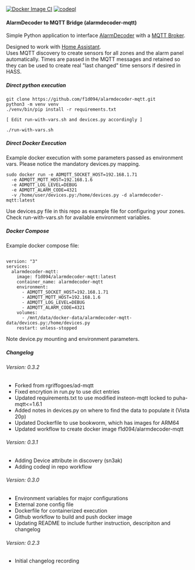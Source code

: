 
[![Docker Image CI](https://github.com/f1d094/alarmdecoder-mqtt/actions/workflows/docker-image.yml/badge.svg)](https://github.com/f1d094/alarmdecoder-mqtt/actions/workflows/docker-image.yml)
[![codeql](https://github.com/f1d094/alarmdecoder-mqtt/actions/workflows/codeql.yml/badge.svg)](https://github.com/f1d094/alarmdecoder-mqtt/actions/workflows/codeql.yml)

#### AlarmDecoder to MQTT Bridge (alarmdecoder-mqtt)

Simple Python application to interface [AlarmDecoder](https://github.com/nutechsoftware/alarmdecoder) with a [MQTT Broker](https://en.wikipedia.org/wiki/MQTT).

Designed to work with [Home Assistant](https://www.home-assistant.io/).  
Uses MQTT discovery to create sensors for all zones and the alarm panel
automatically.  Times are passed in the MQTT messages and retained so they
can be used to create real "last changed" time sensors if desired in HASS.

##### Direct python execution
```
git clone https://github.com/f1d094/alarmdecoder-mqtt.git
python3 -m venv venv
./venv/bin/pip install -r requirements.txt

[ Edit run-with-vars.sh and devices.py accordingly ]

./run-with-vars.sh
```

##### Direct Docker Execution
Example docker execution with some parameters passed as environment vars. 
Please notice the mandatory devices.py mapping.

```
sudo docker run -e ADMQTT_SOCKET_HOST=192.168.1.71  
  -e ADMQTT_MQTT_HOST=192.168.1.6 
  -e ADMQTT_LOG_LEVEL=DEBUG 
  -e ADMQTT_ALARM_CODE=4321
  -v /home/user/devices.py:/home/devices.py -d alarmdecoder-mqtt:latest
```
Use devices.py file in this repo as example file for configuring your zones.
Check run-with-vars.sh for available environment variables.

##### Docker Compose
Example docker compose file:
```

version: "3"
services:
  alarmdecoder-mqtt:
    image: f1d094/alarmdecoder-mqtt:latest
    container_name: alarmdecoder-mqtt
    environment:
      - ADMQTT_SOCKET_HOST=192.168.1.71
      - ADMQTT_MQTT_HOST=192.168.1.6
      - ADMQTT_LOG_LEVEL=DEBUG
      - ADMQTT_ALARM_CODE=4321
    volumes:
      - /mnt/data/docker-data/alarmdecoder-mqtt-data/devices.py:/home/devices.py
    restart: unless-stopped

```
Note device.py mounting and environment parameters.

##### Changelog

###### Version: 0.3.2
 - Forked from rgriffogoes/ad-mqtt 
 - Fixed encrytion in run.py to use dict entries
 - Updated requirements.txt to use modified insteon-mqtt locked to puha-mqtt<=1.6.1
 - Added notes in devices.py on where to find the data to populate it (Vista 20p)
 - Updated Dockerfile to use bookworm, which has images for ARM64
 - Updated workflow to create docker image f1d094/alarmdecoder-mqtt

###### Version: 0.3.1
 - Adding Device attribute in discovery (sn3ak)
 - Adding codeql in repo workflow

###### Version: 0.3.0
 - Environment variables for major configurations
 - External zone config file
 - Dockerfile for containerized execution
 - Github workflow to build and push docker image
 - Updating README to include further instruction, descripiton and changelog

###### Version: 0.2.3
 - Initial changelog recording
